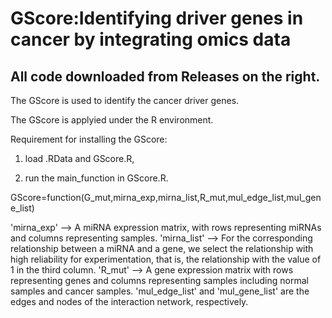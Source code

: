 # GScore:Identifying driver genes in cancer by integrating omics data

## All code downloaded from Releases on the right.

The GScore is used to identify the cancer driver genes.

The GScore is applyied under the R environment.

Requirement for installing the GScore:

1. load  .RData   and GScore.R,

2. run the main_function in GScore.R.

GScore=function(G_mut,mirna_exp,mirna_list,R_mut,mul_edge_list,mul_gene_list)

'mirna_exp' --> A miRNA expression matrix, with rows representing miRNAs and columns representing samples.
'mirna_list' --> For the corresponding relationship between a miRNA and a gene, we select the relationship with high reliability for experimentation, that is, the relationship with the value of 1 in the third column.
'R_mut' --> A gene expression matrix with rows representing genes and columns representing samples including normal samples and cancer samples.
'mul_edge_list' and 'mul_gene_list' are the edges and nodes of the interaction network, respectively.

